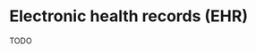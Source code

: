 <!--
source:
abbr: EHR
aka: electronic medical records (EMR)
tags: data
-->

# Electronic health records (EHR)

TODO
